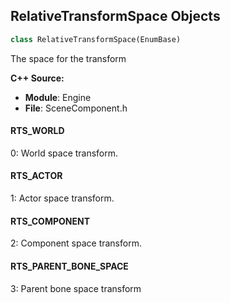 ## RelativeTransformSpace Objects

```python
class RelativeTransformSpace(EnumBase)
```

The space for the transform

**C++ Source:**

- **Module**: Engine
- **File**: SceneComponent.h

<a id="unreal.RelativeTransformSpace.RTS_WORLD"></a>

#### RTS_WORLD

0: World space transform.

<a id="unreal.RelativeTransformSpace.RTS_ACTOR"></a>

#### RTS_ACTOR

1: Actor space transform.

<a id="unreal.RelativeTransformSpace.RTS_COMPONENT"></a>

#### RTS_COMPONENT

2: Component space transform.

<a id="unreal.RelativeTransformSpace.RTS_PARENT_BONE_SPACE"></a>

#### RTS_PARENT_BONE_SPACE

3: Parent bone space transform

<a id="unreal.IndirectLightingCacheQuality"></a>